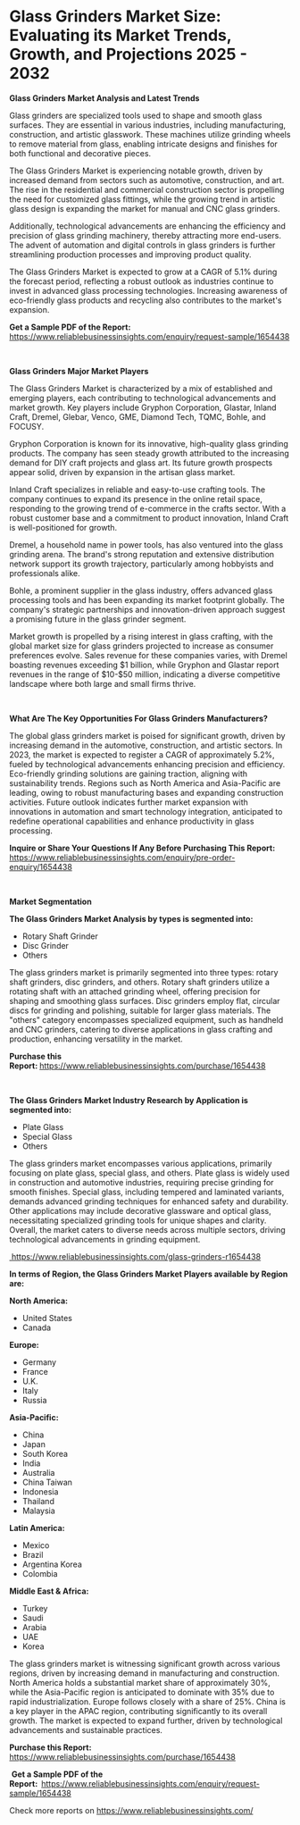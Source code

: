 <p><h1>Glass Grinders Market Size: Evaluating its Market Trends, Growth, and Projections 2025 - 2032</h1></p><p><strong>Glass Grinders Market Analysis and Latest Trends</strong></p>
<p><p>Glass grinders are specialized tools used to shape and smooth glass surfaces. They are essential in various industries, including manufacturing, construction, and artistic glasswork. These machines utilize grinding wheels to remove material from glass, enabling intricate designs and finishes for both functional and decorative pieces.</p><p>The Glass Grinders Market is experiencing notable growth, driven by increased demand from sectors such as automotive, construction, and art. The rise in the residential and commercial construction sector is propelling the need for customized glass fittings, while the growing trend in artistic glass design is expanding the market for manual and CNC glass grinders. </p><p>Additionally, technological advancements are enhancing the efficiency and precision of glass grinding machinery, thereby attracting more end-users. The advent of automation and digital controls in glass grinders is further streamlining production processes and improving product quality. </p><p>The Glass Grinders Market is expected to grow at a CAGR of 5.1% during the forecast period, reflecting a robust outlook as industries continue to invest in advanced glass processing technologies. Increasing awareness of eco-friendly glass products and recycling also contributes to the market's expansion.</p></p>
<p><strong>Get a Sample PDF of the Report:&nbsp;</strong> <a href="https://www.reliablebusinessinsights.com/enquiry/request-sample/1654438?utm_campaign=2224&utm_medium=2&utm_source=Github&utm_content=ia&utm_term=23022025&utm_id=glass-grinders">https://www.reliablebusinessinsights.com/enquiry/request-sample/1654438</a></p>
<p>&nbsp;</p>
<p><strong>Glass Grinders Major Market Players</strong></p>
<p><p>The Glass Grinders Market is characterized by a mix of established and emerging players, each contributing to technological advancements and market growth. Key players include Gryphon Corporation, Glastar, Inland Craft, Dremel, Glebar, Venco, GME, Diamond Tech, TQMC, Bohle, and FOCUSY. </p><p>Gryphon Corporation is known for its innovative, high-quality glass grinding products. The company has seen steady growth attributed to the increasing demand for DIY craft projects and glass art. Its future growth prospects appear solid, driven by expansion in the artisan glass market.</p><p>Inland Craft specializes in reliable and easy-to-use crafting tools. The company continues to expand its presence in the online retail space, responding to the growing trend of e-commerce in the crafts sector. With a robust customer base and a commitment to product innovation, Inland Craft is well-positioned for growth.</p><p>Dremel, a household name in power tools, has also ventured into the glass grinding arena. The brand's strong reputation and extensive distribution network support its growth trajectory, particularly among hobbyists and professionals alike.</p><p>Bohle, a prominent supplier in the glass industry, offers advanced glass processing tools and has been expanding its market footprint globally. The company's strategic partnerships and innovation-driven approach suggest a promising future in the glass grinder segment.</p><p>Market growth is propelled by a rising interest in glass crafting, with the global market size for glass grinders projected to increase as consumer preferences evolve. Sales revenue for these companies varies, with Dremel boasting revenues exceeding $1 billion, while Gryphon and Glastar report revenues in the range of $10-$50 million, indicating a diverse competitive landscape where both large and small firms thrive.</p></p>
<p>&nbsp;</p>
<p><strong>What Are The Key Opportunities For Glass Grinders Manufacturers?</strong></p>
<p><p>The global glass grinders market is poised for significant growth, driven by increasing demand in the automotive, construction, and artistic sectors. In 2023, the market is expected to register a CAGR of approximately 5.2%, fueled by technological advancements enhancing precision and efficiency. Eco-friendly grinding solutions are gaining traction, aligning with sustainability trends. Regions such as North America and Asia-Pacific are leading, owing to robust manufacturing bases and expanding construction activities. Future outlook indicates further market expansion with innovations in automation and smart technology integration, anticipated to redefine operational capabilities and enhance productivity in glass processing.</p></p>
<p><strong>Inquire or Share Your Questions If Any Before Purchasing This Report:</strong> <a href="https://www.reliablebusinessinsights.com/enquiry/pre-order-enquiry/1654438?utm_campaign=2224&utm_medium=2&utm_source=Github&utm_content=ia&utm_term=23022025&utm_id=glass-grinders">https://www.reliablebusinessinsights.com/enquiry/pre-order-enquiry/1654438</a></p>
<p>&nbsp;</p>
<p><strong>Market Segmentation</strong></p>
<p><strong>The Glass Grinders Market Analysis by types is segmented into:</strong></p>
<p><ul><li>Rotary Shaft Grinder</li><li>Disc Grinder</li><li>Others</li></ul></p>
<p><p>The glass grinders market is primarily segmented into three types: rotary shaft grinders, disc grinders, and others. Rotary shaft grinders utilize a rotating shaft with an attached grinding wheel, offering precision for shaping and smoothing glass surfaces. Disc grinders employ flat, circular discs for grinding and polishing, suitable for larger glass materials. The "others" category encompasses specialized equipment, such as handheld and CNC grinders, catering to diverse applications in glass crafting and production, enhancing versatility in the market.</p></p>
<p><strong>Purchase this Report:&nbsp;</strong><a href="https://www.reliablebusinessinsights.com/purchase/1654438?utm_campaign=2224&utm_medium=2&utm_source=Github&utm_content=ia&utm_term=23022025&utm_id=glass-grinders">https://www.reliablebusinessinsights.com/purchase/1654438</a></p>
<p>&nbsp;</p>
<p><strong>The Glass Grinders Market Industry Research by Application is segmented into:</strong></p>
<p><ul><li>Plate Glass</li><li>Special Glass</li><li>Others</li></ul></p>
<p><p>The glass grinders market encompasses various applications, primarily focusing on plate glass, special glass, and others. Plate glass is widely used in construction and automotive industries, requiring precise grinding for smooth finishes. Special glass, including tempered and laminated variants, demands advanced grinding techniques for enhanced safety and durability. Other applications may include decorative glassware and optical glass, necessitating specialized grinding tools for unique shapes and clarity. Overall, the market caters to diverse needs across multiple sectors, driving technological advancements in grinding equipment.</p></p>
<p><a href="https://www.reliablebusinessinsights.com/glass-grinders-r1654438?utm_campaign=2224&utm_medium=2&utm_source=Github&utm_content=ia&utm_term=23022025&utm_id=glass-grinders">&nbsp;https://www.reliablebusinessinsights.com/glass-grinders-r1654438</a></p>
<p><strong>In terms of Region, the Glass Grinders Market Players available by Region are:</strong></p>
<p>
    <p> <strong> North America: </strong>
        <ul>
            <li>United States</li>
            <li>Canada</li>
        </ul>
        </p> 
    <p> <strong> Europe: </strong>
        <ul>
            <li>Germany</li>
            <li>France</li>
            <li>U.K.</li>
            <li>Italy</li>
            <li>Russia</li>
        </ul>
        </p> 
    <p> <strong> Asia-Pacific: </strong>
        <ul>
            <li>China</li>
            <li>Japan</li>
            <li>South Korea</li>
            <li>India</li>
            <li>Australia</li>
            <li>China Taiwan</li>
            <li>Indonesia</li>
            <li>Thailand</li>
            <li>Malaysia</li>
        </ul>
        </p> 
    <p> <strong> Latin America: </strong>
        <ul>
            <li>Mexico</li>
            <li>Brazil</li>
            <li>Argentina Korea</li>
            <li>Colombia</li>
        </ul>
        </p> 
    <p> <strong> Middle East & Africa: </strong>
        <ul>
            <li>Turkey</li>
            <li>Saudi</li>
            <li>Arabia</li>
            <li>UAE</li>
            <li>Korea</li>
        </ul>
    </p>
    </p>
<p><p>The glass grinders market is witnessing significant growth across various regions, driven by increasing demand in manufacturing and construction. North America holds a substantial market share of approximately 30%, while the Asia-Pacific region is anticipated to dominate with 35% due to rapid industrialization. Europe follows closely with a share of 25%. China is a key player in the APAC region, contributing significantly to its overall growth. The market is expected to expand further, driven by technological advancements and sustainable practices.</p></p>
<p><strong>Purchase this Report: </strong><a href="https://www.reliablebusinessinsights.com/purchase/1654438?utm_campaign=2224&utm_medium=2&utm_source=Github&utm_content=ia&utm_term=23022025&utm_id=glass-grinders">https://www.reliablebusinessinsights.com/purchase/1654438</a></p>
<p>&nbsp;<strong>Get a Sample PDF of the Report:&nbsp;&nbsp;</strong><a href="https://www.reliablebusinessinsights.com/enquiry/request-sample/1654438?utm_campaign=2224&utm_medium=2&utm_source=Github&utm_content=ia&utm_term=23022025&utm_id=glass-grinders">https://www.reliablebusinessinsights.com/enquiry/request-sample/1654438</a></p>
<p><strong></strong></p>
<p>Check more reports on <a href="https://www.reliablebusinessinsights.com/?utm_campaign=2224&utm_medium=2&utm_source=Github&utm_content=ia&utm_term=23022025&utm_id=glass-grinders">https://www.reliablebusinessinsights.com/</a></p>